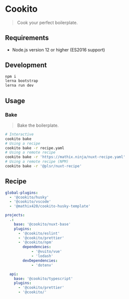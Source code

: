 # Cookito

> Cook your perfect boilerplate.

## Requirements

- Node.js version 12 or higher (ES2016 support)

## Development

```bash
npm i
lerna bootstrap
lerna run dev
```

## Usage

### Bake

> Bake the boilerplate.

```bash
# Interactive
cookito bake
# Using a recipe
cookito bake -r recipe.yaml
# Using a remote recipe
cookito bake -r 'https://mathix.ninja/nuxt-recipe.yaml'
# Using a remote recipe (NPM)
cookito bake -r '@plsr/nuxt-recipe'
```

## Recipe

```yaml
global-plugins:
  - '@cookito/husky'
  - '@cookito/vscode'
  - '@mathix420/cookito-husky-template'

projects:
  .:
    base: '@cookito/nuxt-base'
    plugins:
      - '@cookito/eslint'
      - '@cookito/prettier'
      - '@cookito/npm'
        dependencies:
            - '@vuito/vue'
            - 'lodash'
        devDependencies:
            - 'dotenv'

  api:
    base: '@cookito/typescript'
    plugins:
      - '@cookito/prettier'
      - '@cookito/'
```
